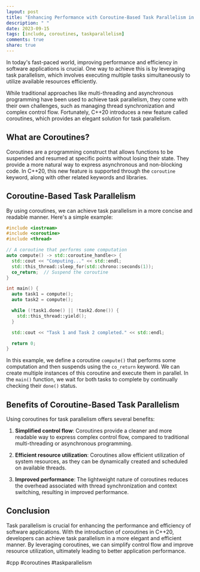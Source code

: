 ```yaml
---
layout: post
title: "Enhancing Performance with Coroutine-Based Task Parallelism in C++"
description: " "
date: 2023-09-15
tags: [include, coroutines, taskparallelism]
comments: true
share: true
---
```


In today's fast-paced world, improving performance and efficiency in software applications is crucial. One way to achieve this is by leveraging task parallelism, which involves executing multiple tasks simultaneously to utilize available resources efficiently. 

While traditional approaches like multi-threading and asynchronous programming have been used to achieve task parallelism, they come with their own challenges, such as managing thread synchronization and complex control flow. Fortunately, C++20 introduces a new feature called coroutines, which provides an elegant solution for task parallelism.

## What are Coroutines?

Coroutines are a programming construct that allows functions to be suspended and resumed at specific points without losing their state. They provide a more natural way to express asynchronous and non-blocking code. In C++20, this new feature is supported through the `coroutine` keyword, along with other related keywords and libraries.

## Coroutine-Based Task Parallelism

By using coroutines, we can achieve task parallelism in a more concise and readable manner. Here's a simple example:

```cpp
#include <iostream>
#include <coroutine>
#include <thread>

// A coroutine that performs some computation
auto compute() -> std::coroutine_handle<> {
  std::cout << "Computing..." << std::endl;
  std::this_thread::sleep_for(std::chrono::seconds(1));
  co_return;  // Suspend the coroutine
}

int main() {
  auto task1 = compute();
  auto task2 = compute();

  while (!task1.done() || !task2.done()) {
    std::this_thread::yield();
  }

  std::cout << "Task 1 and Task 2 completed." << std::endl;

  return 0;
}
```

In this example, we define a coroutine `compute()` that performs some computation and then suspends using the `co_return` keyword. We can create multiple instances of this coroutine and execute them in parallel. In the `main()` function, we wait for both tasks to complete by continually checking their `done()` status.

## Benefits of Coroutine-Based Task Parallelism

Using coroutines for task parallelism offers several benefits:

1. **Simplified control flow**: Coroutines provide a cleaner and more readable way to express complex control flow, compared to traditional multi-threading or asynchronous programming.

2. **Efficient resource utilization**: Coroutines allow efficient utilization of system resources, as they can be dynamically created and scheduled on available threads.

3. **Improved performance**: The lightweight nature of coroutines reduces the overhead associated with thread synchronization and context switching, resulting in improved performance.

## Conclusion

Task parallelism is crucial for enhancing the performance and efficiency of software applications. With the introduction of coroutines in C++20, developers can achieve task parallelism in a more elegant and efficient manner. By leveraging coroutines, we can simplify control flow and improve resource utilization, ultimately leading to better application performance.

#cpp #coroutines #taskparallelism